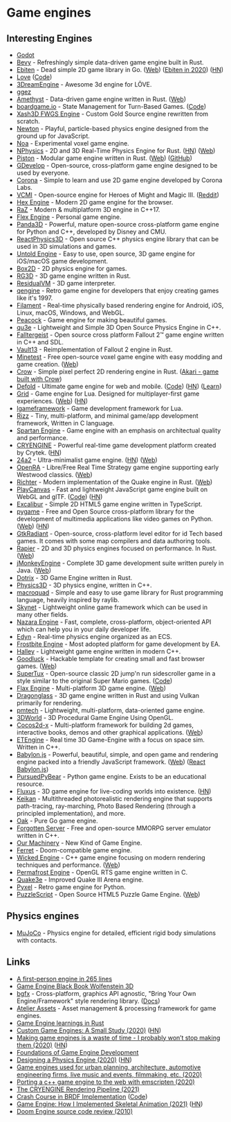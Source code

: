 # Game engines

## Interesting Engines

- [Godot](https://github.com/godotengine/godot)
- [Bevy](https://github.com/bevyengine/bevy) - Refreshingly simple data-driven game engine built in Rust.
- [Ebiten](https://github.com/hajimehoshi/ebiten) - Dead simple 2D game library in Go. ([Web](https://ebiten.org/)) ([Ebiten in 2020](https://ebiten.org/blog/2020.html)) ([HN](https://news.ycombinator.com/item?id=25429375))
- [Love](https://love2d.org) ([Code](https://github.com/love2d/love))
- [3DreamEngine](https://github.com/3dreamengine/3DreamEngine) - Awesome 3d engine for LÖVE.
- [ggez](https://github.com/ggez/ggez)
- [Amethyst](https://github.com/amethyst/amethyst) - Data-driven game engine written in Rust. ([Web](https://amethyst.rs/))
- [boardgame.io](https://boardgame.io/) - State Management for Turn-Based Games. ([Code](https://github.com/boardgameio/boardgame.io))
- [Xash3D FWGS Engine](https://github.com/FWGS/xash3d) - Custom Gold Source engine rewritten from scratch.
- [Newton](https://github.com/hunterloftis/newton) - Playful, particle-based physics engine designed from the ground up for JavaScript.
- [Noa](https://github.com/andyhall/noa) - Experimental voxel game engine.
- [NPhysics](https://github.com/rustsim/nphysics) - 2D and 3D Real-Time Physics Engine for Rust. ([HN](https://news.ycombinator.com/item?id=23599318)) ([Web](https://nphysics.org/))
- [Piston](https://github.com/PistonDevelopers/piston) - Modular game engine written in Rust. ([Web](https://www.piston.rs/)) ([GitHub](https://github.com/PistonDevelopers))
- [GDevelop](https://github.com/4ian/GDevelop) - Open-source, cross-platform game engine designed to be used by everyone.
- [Corona](https://github.com/coronalabs/corona) - Simple to learn and use 2D game engine developed by Corona Labs.
- [VCMI](https://github.com/vcmi/vcmi) - Open-source engine for Heroes of Might and Magic III. ([Reddit](https://www.reddit.com/r/programming/comments/i5oyqz/heroes_of_might_and_magic_iii_engine_written_from/))
- [Hex Engine](https://github.com/suchipi/hex-engine) - Modern 2D game engine for the browser.
- [RaZ](https://github.com/Razakhel/RaZ) - Modern & multiplatform 3D engine in C++17.
- [Flex Engine](https://github.com/ajweeks/FlexEngine) - Personal game engine.
- [Panda3D](https://github.com/panda3d/panda3d) - Powerful, mature open-source cross-platform game engine for Python and C++, developed by Disney and CMU.
- [ReactPhysics3D](https://github.com/DanielChappuis/reactphysics3d) - Open source C++ physics engine library that can be used in 3D simulations and games.
- [Untold Engine](https://github.com/untoldengine/UntoldEngine) - Easy to use, open source, 3D game engine for iOS/macOS game development.
- [Box2D](https://github.com/erincatto/box2d) - 2D physics engine for games.
- [RG3D](https://github.com/mrDIMAS/rg3d) - 3D game engine written in Rust.
- [ResidualVM](https://github.com/residualvm/residualvm) - 3D game interpreter.
- [qengine](https://github.com/klaussilveira/qengine) - Retro game engine for developers that enjoy creating games like it's 1997.
- [Filament](https://github.com/google/filament) - Real-time physically based rendering engine for Android, iOS, Linux, macOS, Windows, and WebGL.
- [Peacock](https://github.com/maxdeviant/peacock) - Game engine for making beautiful games.
- [qu3e](https://github.com/RandyGaul/qu3e) - Lightweight and Simple 3D Open Source Physics Engine in C++.
- [Falltergeist](https://github.com/falltergeist/falltergeist) - Open source cross platform Fallout 2™ game engine written in C++ and SDL.
- [Vault13](https://github.com/pingw33n/vault13) - Reimplementation of Fallout 2 engine in Rust.
- [Minetest](https://github.com/minetest/minetest) - Free open-source voxel game engine with easy modding and game creation. ([Web](https://www.minetest.net/))
- [Crow](https://github.com/lcnr/crow) - Simple pixel perfect 2D rendering engine in Rust. ([Akari - game built with Crow](https://github.com/lcnr/akari))
- [Defold](https://defold.com/) - Ultimate game engine for web and mobile. ([Code](https://github.com/defold/defold)) ([HN](https://news.ycombinator.com/item?id=23232648)) ([Learn](https://defold.com/learn/))
- [Grid](https://github.com/Planimeter/grid-sdk) - Game engine for Lua. Designed for multiplayer-first game experiences. ([Web](https://www.planimeter.org/grid-sdk/)) ([HN](https://news.ycombinator.com/item?id=23449224))
- [lgameframework](https://github.com/Planimeter/lgf) - Game development framework for Lua.
- [Rizz](https://github.com/septag/rizz) - Tiny, multi-platform, and minimal game/app development framework, Written in C language.
- [Spartan Engine](https://github.com/PanosK92/SpartanEngine) - Game engine with an emphasis on architectual quality and performance.
- [CRYENGINE](https://github.com/CRYTEK/CRYENGINE/) - Powerful real-time game development platform created by Crytek. ([HN](https://news.ycombinator.com/item?id=23660099))
- [24a2](https://github.com/jamesroutley/24a2) - Ultra-minimalist game engine. ([HN](https://news.ycombinator.com/item?id=23664814)) ([Web](https://24a2.routley.io/))
- [OpenRA](https://www.openra.net/) - Libre/Free Real Time Strategy game engine supporting early Westwood classics. ([Web](https://www.openra.net/))
- [Richter](https://github.com/cormac-obrien/richter) - Modern implementation of the Quake engine in Rust. ([Web](http://c-obrien.org/richter/))
- [PlayCanvas](https://playcanvas.com/) - Fast and lightweight JavaScript game engine built on WebGL and glTF. ([Code](https://github.com/playcanvas/engine)) ([HN](https://news.ycombinator.com/item?id=24018097))
- [Excalibur](https://github.com/excaliburjs/Excalibur) - Simple 2D HTML5 game engine written in TypeScript.
- [pygame](https://github.com/pygame/pygame) - Free and Open Source cross-platform library for the development of multimedia applications like video games on Python. ([Web](https://www.pygame.org/news)) ([HN](https://news.ycombinator.com/item?id=24930615))
- [GtkRadiant](https://github.com/TTimo/GtkRadiant) - Open-source, cross-platform level editor for id Tech based games. It comes with some map compilers and data authoring tools.
- [Rapier](https://github.com/dimforge/rapier) - 2D and 3D physics engines focused on performance. In Rust. ([Web](https://rapier.rs/))
- [jMonkeyEngine](https://github.com/jMonkeyEngine/jmonkeyengine) - Complete 3D game development suite written purely in Java. ([Web](https://jmonkeyengine.org/))
- [Dotrix](https://github.com/lowenware/dotrix) - 3D Game Engine written in Rust.
- [Physics3D](https://github.com/ThePhysicsGuys/Physics3D) - 3D physics engine, written in C++.
- [macroquad](https://github.com/not-fl3/macroquad) - Simple and easy to use game library for Rust programming language, heavily inspired by raylib.
- [Skynet](https://github.com/cloudwu/skynet) - Lightweight online game framework which can be used in many other fields.
- [Nazara Engine](https://github.com/DigitalPulseSoftware/NazaraEngine) - Fast, complete, cross-platform, object-oriented API which can help you in your daily developer life.
- [Edyn](https://github.com/xissburg/edyn) - Real-time physics engine organized as an ECS.
- [Frostbite Engine](https://www.ea.com/frostbite) - Most adopted platform for game development by EA.
- [Halley](https://github.com/amzeratul/halley) - Lightweight game engine written in modern C++.
- [Goodluck](https://github.com/piesku/goodluck) - Hackable template for creating small and fast browser games. ([Web](https://gdlck.com/))
- [SuperTux](https://www.supertux.org/) - Open-source classic 2D jump'n run sidescroller game in a style similar to the original Super Mario games. ([Code](https://github.com/SuperTux/supertux))
- [Flax Engine](https://github.com/FlaxEngine/FlaxEngine) - Multi-platform 3D game engine. ([Web](https://flaxengine.com/))
- [Dragonglass](https://github.com/matthewjberger/dragonglass) - 3D game engine written in Rust and using Vulkan primarily for rendering.
- [pmtech](https://github.com/polymonster/pmtech) - Lightweight, multi-platform, data-oriented game engine.
- [3DWorld](https://github.com/fegennari/3DWorld) - 3D Procedural Game Engine Using OpenGL.
- [Cocos2d-x](https://github.com/cocos2d/cocos2d-x) - Multi-platform framework for building 2d games, interactive books, demos and other graphical applications. ([Web](https://www.cocos.com/en/))
- [ETEngine](https://github.com/Illation/ETEngine) - Real time 3D Game-Engine with a focus on space sim. Written in C++.
- [Babylon.js](https://github.com/BabylonJS/Babylon.js) - Powerful, beautiful, simple, and open game and rendering engine packed into a friendly JavaScript framework. ([Web](https://www.babylonjs.com/)) ([React Babylon.js](https://github.com/brianzinn/react-babylonjs))
- [PursuedPyBear](https://github.com/ppb/pursuedpybear) - Python game engine. Exists to be an educational resource.
- [Fluxus](http://www.pawfal.org/fluxus/) - 3D game engine for live-coding worlds into existence. ([HN](https://news.ycombinator.com/item?id=26130341))
- [Keikan](https://github.com/slightknack/keikan) - Multithreaded photorealistic rendering engine that supports path-tracing, ray-marching, Photo Based Rendering (through a principled implementation), and more.
- [Oak](https://github.com/oakmound/oak) - Pure Go game engine.
- [Forgotten Server](https://github.com/otland/forgottenserver) - Free and open-source MMORPG server emulator written in C++.
- [Our Machinery](https://ourmachinery.com/) - New Kind of Game Engine.
- [Ferret](https://github.com/Rua/ferret) - Doom-compatible game engine.
- [Wicked Engine](https://github.com/turanszkij/WickedEngine) - C++ game engine focusing on modern rendering techniques and performance. ([Web](https://wickedengine.net/))
- [Permafrost Engine](https://github.com/eduard-permyakov/permafrost-engine) - OpenGL RTS game engine written in C.
- [Quake3e](https://github.com/ec-/Quake3e) - Improved Quake III Arena engine.
- [Pyxel](https://github.com/kitao/pyxel) - Retro game engine for Python.
- [PuzzleScript](https://github.com/increpare/PuzzleScript) - Open Source HTML5 Puzzle Game Engine. ([Web](https://www.puzzlescript.net/))

## Physics engines

- [MuJoCo](https://github.com/openai/mujoco-py) - Physics engine for detailed, efficient rigid body simulations with contacts.

## Links

- [A first-person engine in 265 lines](http://www.playfuljs.com/a-first-person-engine-in-265-lines/)
- [Game Engine Black Book Wolfenstein 3D](http://fabiensanglard.net/gebbwolf3d/)
- [bgfx](https://github.com/bkaradzic/bgfx) - Cross-platform, graphics API agnostic, "Bring Your Own Engine/Framework" style rendering library. ([Docs](https://bkaradzic.github.io/bgfx/index.html))
- [Atelier Assets](https://github.com/amethyst/atelier-assets) - Asset management & processing framework for game engines.
- [Game Engine learnings in Rust](https://github.com/tuzz/game-engine)
- [Custom Game Engines: A Small Study (2020)](https://gist.github.com/raysan5/909dc6cf33ed40223eb0dfe625c0de74) ([HN](https://news.ycombinator.com/item?id=22965078))
- [Making game engines is a waste of time - I probably won’t stop making them (2020)](https://benwiser.com/blog/Making-game-engines-is-a-waste-of-time---I-probably-won%E2%80%99t-stop-making-them.html) ([HN](https://news.ycombinator.com/item?id=23214621))
- [Foundations of Game Engine Development](https://foundationsofgameenginedev.com/)
- [Designing a Physics Engine (2020)](https://blog.winter.dev/2020/designing-a-physics-engine/) ([HN](https://news.ycombinator.com/item?id=24016718))
- [Game engines used for urban planning, architecture, automotive engineering firms, live music and events, filmmaking, etc. (2020)](https://twitter.com/aaronzlewis/status/1291889682788253696)
- [Porting a c++ game engine to the web with emscripten (2020)](https://www.polymonster.co.uk/blog/porting-to-wasm-with-emscripten)
- [The CRYENGINE Rendering Pipeline (2021)](https://www.youtube.com/watch?v=34S3onEr3r8)
- [Crash Course in BRDF Implementation](https://boksajak.github.io/blog/BRDF) ([Code](https://github.com/boksajak/brdf))
- [Game Engine: How I Implemented Skeletal Animation (2021)](https://vladh.net/articles/game-engine-skeletal-animation.html) ([HN](https://news.ycombinator.com/item?id=26659295))
- [Doom Engine source code review (2010)](https://fabiensanglard.net/doomIphone/doomClassicRenderer.php)
